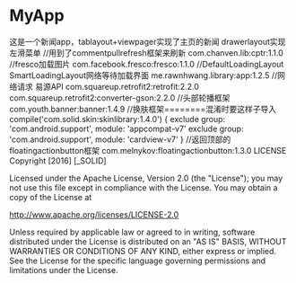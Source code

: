 # MyApp
这是一个新闻app，tablayout+viewpager实现了主页的新闻
drawerlayout实现左滑菜单
//用到了commentpullrefresh框架来刷新
com.chanven.lib:cptr:1.1.0
//fresco加载图片
com.facebook.fresco:fresco:1.1.0
//DefaultLoadingLayout SmartLoadingLayout网络等待加载界面
me.rawnhwang.library:app:1.2.5
//网络请求 易源API
com.squareup.retrofit2:retrofit:2.2.0
com.squareup.retrofit2:converter-gson:2.2.0
//头部轮播框架
com.youth.banner:banner:1.4.9
//换肤框架========混淆时要这样子导入
compile('com.solid.skin:skinlibrary:1.4.0') {
   exclude group: 'com.android.support', module: 'appcompat-v7'
   exclude group: 'com.android.support', module: 'cardview-v7'
}
//返回顶部的floatingactionbutton框架
com.melnykov:floatingactionbutton:1.3.0
LICENSE
Copyright [2016] [_SOLID]

Licensed under the Apache License, Version 2.0 (the "License");
you may not use this file except in compliance with the License.
You may obtain a copy of the License at

   http://www.apache.org/licenses/LICENSE-2.0

Unless required by applicable law or agreed to in writing, software
distributed under the License is distributed on an "AS IS" BASIS,
WITHOUT WARRANTIES OR CONDITIONS OF ANY KIND, either express or implied.
See the License for the specific language governing permissions and
limitations under the License.
